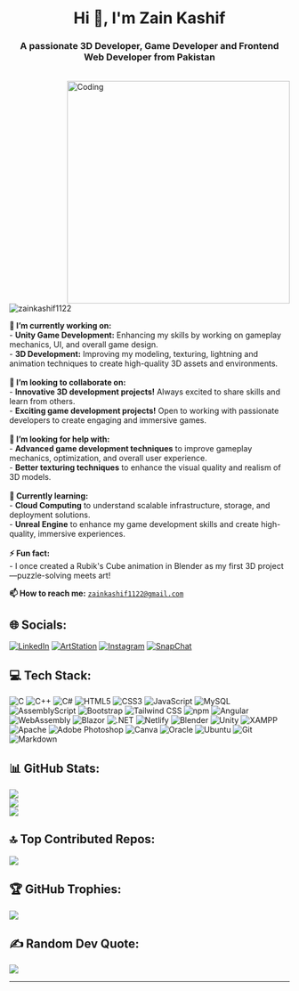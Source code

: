 <h1 align="center">Hi 👋, I'm Zain Kashif</h1>
<h3 align="center">A passionate 3D Developer, Game Developer and Frontend Web Developer from Pakistan</h3>

<br>

<img align="right" alt="Coding" width="400" src="https://camo.githubusercontent.com/4d9f5ecceb711eec6e2018f38a5677dc657c9738d4a65ba3b928c41c0a45b439/68747470733a2f2f6d69726f2e6d656469756d2e636f6d2f6d61782f313336302f302a37513379765349765f7430696f4a2d5a2e676966">

<p align="left"> <img src="https://komarev.com/ghpvc/?username=zainkashif1122&label=Profile%20views&color=0e75b6&style=flat" alt="zainkashif1122" /> </p>

**🔭 I’m currently working on:**<br> - **Unity Game Development:** Enhancing my skills by working on gameplay mechanics, UI, and overall game design.<br> - **3D Development:** Improving my modeling, texturing, lightning and animation techniques to create high-quality 3D assets and environments. <br><br>**👯 I’m looking to collaborate on:**<br> - **Innovative 3D development projects!** Always excited to share skills and learn from others.<br> - **Exciting game development projects!** Open to working with passionate developers to create engaging and immersive games.<br><br>**🤝 I’m looking for help with:**<br> - **Advanced game development techniques** to improve gameplay mechanics, optimization, and overall user experience.<br> - **Better texturing techniques** to enhance the visual quality and realism of 3D models. <br><br>**🌱 Currently learning:**<br> - **Cloud Computing** to understand scalable infrastructure, storage, and deployment solutions.<br> - **Unreal Engine** to enhance my game development skills and create high-quality, immersive experiences. <br><br>**⚡ Fun fact:**<br> - I once created a Rubik's Cube animation in Blender as my first 3D project—puzzle-solving meets art!

**📫 How to reach me:** [`zainkashif1122@gmail.com`]()

## 🌐 Socials:
[![LinkedIn](https://img.shields.io/badge/LinkedIn-0A66C2.svg?style=for-the-badge&logo=LinkedIn&logoColor=white)](https://linkedin.com/in/zainkashif) 
[![ArtStation](https://img.shields.io/badge/ArtStation-13AFF0.svg?style=for-the-badge&logo=ArtStation&logoColor=white)](https://www.artstation.com/zainkashif)
[![Instagram](https://img.shields.io/badge/Instagram-E4405F.svg?style=for-the-badge&logo=Instagram&logoColor=white)](https://instagram.com/zaynkashif._) 
[![SnapChat](https://img.shields.io/badge/Snapchat-FFFC00.svg?style=for-the-badge&logo=Snapchat&logoColor=black)](https://snapchat.com/t/yjYU46vj) 

## 💻 Tech Stack:
![C](https://img.shields.io/badge/C-A8B9CC.svg?style=for-the-badge&logo=C&logoColor=black)
![C++](https://img.shields.io/badge/C++-00599C.svg?style=for-the-badge&logo=C++&logoColor=white)
![C#](https://img.shields.io/badge/c%23-%23239120.svg?style=for-the-badge&logo=csharp&logoColor=white)
![HTML5](https://img.shields.io/badge/HTML5-E34F26.svg?style=for-the-badge&logo=HTML5&logoColor=white)
![CSS3](https://img.shields.io/badge/CSS3-1572B6.svg?style=for-the-badge&logo=CSS3&logoColor=white)
![JavaScript](https://img.shields.io/badge/JavaScript-F7DF1E.svg?style=for-the-badge&logo=JavaScript&logoColor=black)
![MySQL](https://img.shields.io/badge/MySQL-4479A1.svg?style=for-the-badge&logo=MySQL&logoColor=white)
![AssemblyScript](https://img.shields.io/badge/AssemblyScript-007AAC.svg?style=for-the-badge&logo=AssemblyScript&logoColor=white)
![Bootstrap](https://img.shields.io/badge/Bootstrap-7952B3.svg?style=for-the-badge&logo=Bootstrap&logoColor=white)
![Tailwind CSS](https://img.shields.io/badge/Tailwind%20CSS-06B6D4.svg?style=for-the-badge&logo=Tailwind-CSS&logoColor=white)
![npm](https://img.shields.io/badge/npm-CB3837.svg?style=for-the-badge&logo=npm&logoColor=white)
![Angular](https://img.shields.io/badge/Angular-0F0F11.svg?style=for-the-badge&logo=Angular&logoColor=white)
![WebAssembly](https://img.shields.io/badge/WebAssembly-654FF0.svg?style=for-the-badge&logo=WebAssembly&logoColor=white)
![Blazor](https://img.shields.io/badge/Blazor-512BD4.svg?style=for-the-badge&logo=Blazor&logoColor=white)
![.NET](https://img.shields.io/badge/.NET-512BD4.svg?style=for-the-badge&logo=dotnet&logoColor=white)
![Netlify](https://img.shields.io/badge/Netlify-00C7B7.svg?style=for-the-badge&logo=Netlify&logoColor=white)
![Blender](https://img.shields.io/badge/Blender-E87D0D.svg?style=for-the-badge&logo=Blender&logoColor=white)
![Unity](https://img.shields.io/badge/Unity-FFFFFF.svg?style=for-the-badge&logo=Unity&logoColor=black)
![XAMPP](https://img.shields.io/badge/XAMPP-FB7A24.svg?style=for-the-badge&logo=XAMPP&logoColor=white)
![Apache](https://img.shields.io/badge/Apache-D22128.svg?style=for-the-badge&logo=Apache&logoColor=white)
![Adobe Photoshop](https://img.shields.io/badge/Adobe%20Photoshop-31A8FF.svg?style=for-the-badge&logo=Adobe-Photoshop&logoColor=white)
![Canva](https://img.shields.io/badge/Canva-00C4CC.svg?style=for-the-badge&logo=Canva&logoColor=white)
![Oracle](https://img.shields.io/badge/Oracle-F80000.svg?style=for-the-badge&logo=Oracle&logoColor=white)
![Ubuntu](https://img.shields.io/badge/Ubuntu-E95420.svg?style=for-the-badge&logo=Ubuntu&logoColor=white)
![Git](https://img.shields.io/badge/Git-F05032.svg?style=for-the-badge&logo=Git&logoColor=white)
![Markdown](https://img.shields.io/badge/Markdown-000000.svg?style=for-the-badge&logo=Markdown&logoColor=white)

## 📊 GitHub Stats:
![](https://github-readme-stats.vercel.app/api?username=zainkashif1122&theme=dark&hide_border=false&include_all_commits=false&count_private=false)<br/>
![](https://github-readme-streak-stats.herokuapp.com/?user=zainkashif1122&theme=dark&hide_border=false)<br/>
![](https://github-readme-stats.vercel.app/api/top-langs/?username=zainkashif1122&theme=dark&hide_border=false&include_all_commits=false&count_private=false&layout=compact)

## 🔝 Top Contributed Repos:
![](https://github-contributor-stats.vercel.app/api?username=zainkashif1122&limit=5&theme=dark&combine_all_yearly_contributions=true)

## 🏆 GitHub Trophies:
![](https://github-profile-trophy.vercel.app/?username=zainkashif1122&theme=radical&no-frame=false&no-bg=false&margin-w=4)

## ✍️ Random Dev Quote:
![](https://quotes-github-readme.vercel.app/api?type=horizontal&theme=radical)

<hr>
